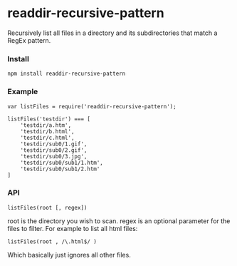 # readdir-recursive-pattern
Recursively list all files in a directory and its subdirectories that match a RegEx pattern.


### Install

    npm install readdir-recursive-pattern

### Example

    var listFiles = require('readdir-recursive-pattern');

    listFiles('testdir') === [
        'testdir/a.htm',
        'testdir/b.html',
        'testdir/c.html',
        'testdir/sub0/1.gif',
        'testdir/sub0/2.gif',
        'testdir/sub0/3.jpg',
        'testdir/sub0/sub1/1.htm',
        'testdir/sub0/sub1/2.htm' 
    ]

### API

    listFiles(root [, regex])
    
root is the directory you wish to scan. regex is an optional parameter for the files to filter. For example to list all html files:

    listFiles(root , /\.html$/ )
    
Which basically just ignores all other files.


